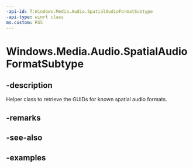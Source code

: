 ```yaml
---
-api-id: T:Windows.Media.Audio.SpatialAudioFormatSubtype
-api-type: winrt class
ms.custom: RS5
---
```


<!-- Class syntax.
public class SpatialAudioFormatSubtype 
-->

# Windows.Media.Audio.SpatialAudioFormatSubtype

## -description
Helper class to retrieve the GUIDs for known spatial audio formats.

## -remarks

## -see-also

## -examples

